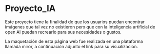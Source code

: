 # Proyecto_IA
Este proyecto tiene la finalidad de que los usuarios puedan encontrar imágenes que tal vez no existieron pero que con la inteligencia artificial de open AI puedan recrearlo para sus necesidades o gustos.

La maquetación de esta página web fue realizada en una plataforma llamada miror, a continuación adjunto el link para su visualización.
